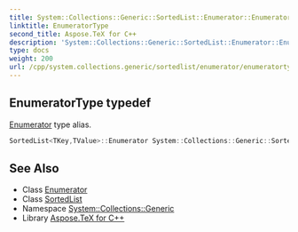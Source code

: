 ```yaml
---
title: System::Collections::Generic::SortedList::Enumerator::EnumeratorType typedef
linktitle: EnumeratorType
second_title: Aspose.TeX for C++
description: 'System::Collections::Generic::SortedList::Enumerator::EnumeratorType typedef. Enumerator type alias in C++.'
type: docs
weight: 200
url: /cpp/system.collections.generic/sortedlist/enumerator/enumeratortype/
---
```

## EnumeratorType typedef


[Enumerator](../) type alias.

```cpp
SortedList<TKey,TValue>::Enumerator System::Collections::Generic::SortedList< TKey, TValue >::Enumerator::EnumeratorType
```

## See Also

* Class [Enumerator](../)
* Class [SortedList](../../)
* Namespace [System::Collections::Generic](../../../)
* Library [Aspose.TeX for C++](../../../../)
